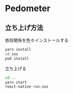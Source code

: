 # Pedometer

## 立ち上げ方法

依存関係を色々インストールする

```sh
yarn install
cd ios
pod install
```

立ち上げる

```sh
cd ..
yarn start
react-native run-ios
```